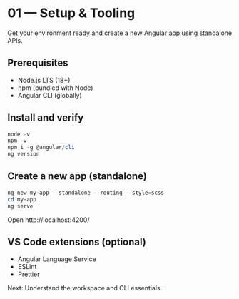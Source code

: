 # 01 — Setup & Tooling

Get your environment ready and create a new Angular app using standalone APIs.

## Prerequisites
- Node.js LTS (18+)
- npm (bundled with Node)
- Angular CLI (globally)

## Install and verify
```powershell
node -v
npm -v
npm i -g @angular/cli
ng version
```

## Create a new app (standalone)
```powershell
ng new my-app --standalone --routing --style=scss
cd my-app
ng serve
```

Open http://localhost:4200/

## VS Code extensions (optional)
- Angular Language Service
- ESLint
- Prettier

Next: Understand the workspace and CLI essentials.
